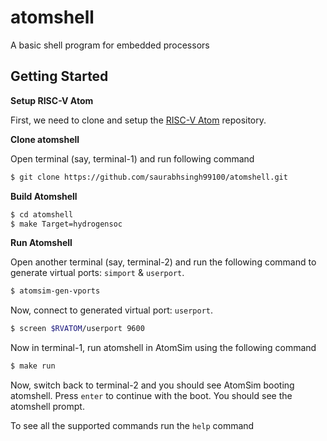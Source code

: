 # atomshell
A basic shell program for embedded processors

## Getting Started

**Setup RISC-V Atom**

First, we need to clone and setup the [RISC-V Atom](https://github.com/saurabhsingh99100/riscv-atom) repository. 


**Clone atomshell**

Open terminal (say, terminal-1) and run following command
```bash
$ git clone https://github.com/saurabhsingh99100/atomshell.git
```


**Build Atomshell**

```bash
$ cd atomshell
$ make Target=hydrogensoc
```


**Run Atomshell**

Open another terminal (say, terminal-2) and run the following command to generate virtual ports: `simport` & `userport`.
```bash
$ atomsim-gen-vports
```

Now, connect to generated virtual port: `userport`.
```bash
$ screen $RVATOM/userport 9600
```

Now in terminal-1, run atomshell in AtomSim using the following command
```bash
$ make run
```

Now, switch back to terminal-2 and you should see AtomSim booting atomshell. Press `enter` to continue with the boot. You should see the atomshell prompt.

To see all the supported commands run the `help` command